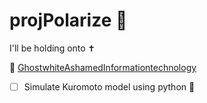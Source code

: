 # projPolarize 🧭
I'll be holding onto ✝️

🔶 [GhostwhiteAshamedInformationtechnology](https://replit.com/@eigenscribe/GhostwhiteAshamedInformationtechnology)

- [ ] Simulate Kuromoto model using python 🐍

